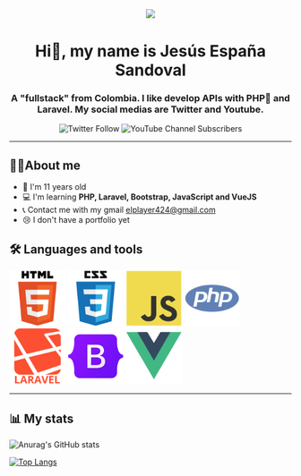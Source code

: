 <div align="center">
  <img src="https://media4.giphy.com/media/scZPhLqaVOM1qG4lT9/giphy.gif?cid=ecf05e47eqhs8rvhcacqg5czfiioljsf28u6i1iq3rmwsnfn&rid=giphy.gif&ct=g" />
  <h1>Hi👋, my name is Jesús España Sandoval</h1>
  <h3>A "fullstack" from Colombia. I like develop APIs with PHP🐘 and Laravel. My social medias are Twitter and Youtube.</h3>
  <img alt="Twitter Follow" src="https://img.shields.io/twitter/follow/YellowKid24?color=blue&label=Twitter&logo=Twitter&style=for-the-badge">
  <img alt="YouTube Channel Subscribers" src="https://img.shields.io/youtube/channel/subscribers/UCI7a8SqMpDx0Bnkg8CyCllw?label=Youtube&logo=Youtube&style=for-the-badge">
</div>

---

## 👨‍💻About me
- 👦 I'm 11 years old
- 💻 I'm learning **PHP, Laravel, Bootstrap, JavaScript and VueJS**
- 📞 Contact me with my gmail elplayer424@gmail.com
- 😢 I don't have a portfolio yet

## 🛠 Languages and tools
<div>
  <img src="https://github.com/devicons/devicon/blob/master/icons/html5/html5-original-wordmark.svg" width="100" height="100"/>
  <img src="https://github.com/devicons/devicon/blob/master/icons/css3/css3-original-wordmark.svg" width="100" height="100"/>
  <img src="https://github.com/devicons/devicon/blob/master/icons/javascript/javascript-original.svg" width="100" height="100"/>
  <img src="https://github.com/devicons/devicon/blob/master/icons/php/php-plain.svg" width="100" height="100"/>
  <img src="https://github.com/devicons/devicon/blob/master/icons/laravel/laravel-plain-wordmark.svg" width="100" height="100"/>
  <img src="https://github.com/devicons/devicon/blob/master/icons/bootstrap/bootstrap-original.svg" width="100" height="100"/>
  <img src="https://github.com/devicons/devicon/blob/master/icons/vuejs/vuejs-original.svg" width="100" height="100"/>
</div>

---

## 📊 My stats
![Anurag's GitHub stats](https://github-readme-stats.vercel.app/api?username=JesusEspanaSandoval&show_icons=true)

[![Top Langs](https://github-readme-stats.vercel.app/api/top-langs/?username=JesusEspanaSandoval&layout=compact)](https://github.com/anuraghazra/github-readme-stats)
